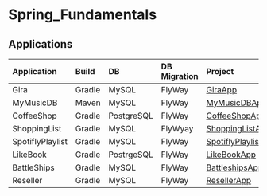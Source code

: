 # Spring_Fundamentals


## Applications

Application|Build|DB|DB Migration|Project|Description
:-|:-|:-|:-|:-|:-
Gira|Gradle|MySQL|FlyWay|[GiraApp](https://github.com/andy489/Spring_Fundamentals/tree/main/Applications/2020-08-12%20GiraApp/GiraApp)|[GiraApp](https://github.com/andy489/Spring_Fundamentals/blob/main/Applications/2020-08-12%20GiraApp/2020-08-12%20GiraApp%20desc.pdf)
MyMusicDB|Maven|MySQL|FlyWay|[MyMusicDBApp](https://github.com/andy489/Spring_Fundamentals/blob/main/Applications/2021-02-21%20MyMusicDBApp/2021-02-21%20MyMusicDBApp%20desc.pdf)|[MyMusicDBApp](https://github.com/andy489/Spring_Fundamentals/blob/main/Applications/2021-02-21%20MyMusicDBApp/2021-02-21%20MyMusicDBApp%20desc.pdf)
CoffeeShop|Gradle|PostgreSQL|FlyWay|[CoffeeShopApp](https://github.com/andy489/Spring_Fundamentals/tree/main/Applications/2021-04-07%20CoffeeShopApp)|[CoffeeShopApp](https://github.com/andy489/Spring_Fundamentals/blob/main/Applications/2021-04-07%20CoffeeShopApp/2021-04-07%20CoffeeShopApp%20desc.pdf)
ShoppingList|Gradle|MySQL|FlyWyay|[ShoppingListApp](https://github.com/andy489/Spring_Fundamentals/tree/main/Applications/2021-12-15%20ShoppingListApp/ShoppingListApp)|[ShoppingListApp](https://github.com/andy489/Spring_Fundamentals/blob/main/Applications/2021-12-15%20ShoppingListApp/2021-12-15%20ShoppingListApp%20desc.pdf)
SpotiflyPlaylist|Gradle|MySQL|FlyWay|[SpotiflyPlaylistApp](https://github.com/andy489/Spring_Fundamentals/tree/main/Applications/2022-06-25%20SpotiflyApp/SpotiflyApp)|[SpotiflyPlaylistApp](https://github.com/andy489/Spring_Fundamentals/blob/main/Applications/2022-06-25%20SpotiflyApp/2022-06-25%20SpotiflyPlaylistApp%20desc.pdf)
LikeBook|Gradle|PostrgeSQL|FlyWay|[LikeBookApp](https://github.com/andy489/Spring_Fundamentals/tree/main/Applications/2022-08-17%20LikeBookApp/LikeBookApp)|[LikeBookApp](https://github.com/andy489/Spring_Fundamentals/blob/main/Applications/2022-08-17%20LikeBookApp/2022-08-17%20LikeBookApp%20desc.pdf)
BattleShips|Gradle|MySQL|FlyWay|[BattleshipsApp](https://github.com/andy489/Spring_Fundamentals/tree/main/Applications/2023-02-08%20BattleshipsApp/BattleshipsApp)|[BattleshipsApp](https://github.com/andy489/Spring_Fundamentals/blob/main/Applications/2023-02-08%20BattleshipsApp/2023-02-08%20BattleshipsApp%20desc.pdf)
Reseller|Gradle|MySQL|FlyWay|[ResellerApp](https://github.com/andy489/Spring_Fundamentals/tree/main/Applications/2023-02-18%20ResellerApp/ResellerApp)|[ResellerApp](https://github.com/andy489/Spring_Fundamentals/blob/main/Applications/2023-02-18%20ResellerApp/2023-02-18%20ResellerApp%20desc.pdf)
